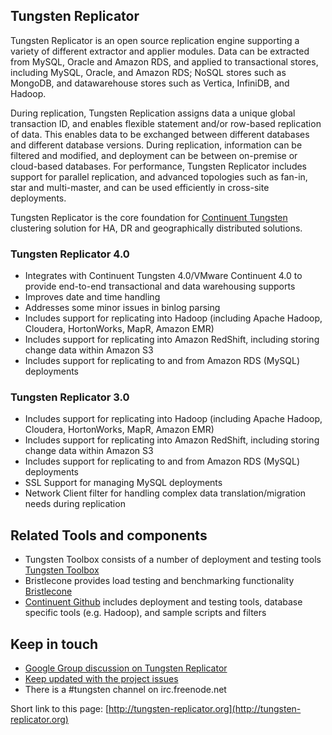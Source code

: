 ## Tungsten Replicator ##

Tungsten Replicator is an open source replication engine supporting a variety of different extractor and applier modules. Data can be extracted from MySQL, Oracle and Amazon RDS, and applied to transactional stores, including MySQL, Oracle, and Amazon RDS; NoSQL stores such as MongoDB, and datawarehouse stores such as Vertica, InfiniDB, and Hadoop.

During replication, Tungsten Replication assigns data a unique global transaction ID, and enables flexible statement and/or row-based replication of data. This enables data to be exchanged between different databases and different database versions. During replication, information can be filtered and modified, and deployment can be between on-premise or cloud-based databases. For performance, Tungsten Replicator includes support for parallel replication, and advanced topologies such as fan-in, star and multi-master, and can be used efficiently in cross-site deployments.

Tungsten Replicator is the core foundation for [Continuent Tungsten](http://www.continuent.com/solutions) clustering solution for HA, DR and geographically distributed solutions.

### Tungsten Replicator 4.0 ###

  * Integrates with Continuent Tungsten 4.0/VMware Continuent 4.0 to provide end-to-end transactional and data warehousing supports
  * Improves date and time handling
  * Addresses some minor issues in binlog parsing
  * Includes support for replicating into Hadoop (including Apache Hadoop, Cloudera, HortonWorks, MapR, Amazon EMR)
  * Includes support for replicating into Amazon RedShift, including storing change data within Amazon S3
  * Includes support for replicating to and from Amazon RDS (MySQL) deployments

### Tungsten Replicator 3.0 ###

  * Includes support for replicating into Hadoop (including Apache Hadoop, Cloudera, HortonWorks, MapR, Amazon EMR)
  * Includes support for replicating into Amazon RedShift, including storing change data within Amazon S3
  * Includes support for replicating to and from Amazon RDS (MySQL) deployments
  * SSL Support for managing MySQL deployments
  * Network Client filter for handling complex data translation/migration needs during replication

## Related Tools and components ##

  * Tungsten Toolbox consists of a number of deployment and testing tools [Tungsten Toolbox](https://code.google.com/p/tungsten-toolbox/)
  * Bristlecone provides load testing and benchmarking functionality [Bristlecone](https://code.google.com/p/bristlecone/)
  * [Continuent Github](https://github.com/continuent) includes deployment and testing tools, database specific tools (e.g. Hadoop), and sample scripts and filters

## Keep in touch ##

  * [Google Group discussion on Tungsten Replicator](http://groups.google.com/group/tungsten-replicator-discuss)
  * [Keep updated with the project issues](http://groups.google.com/group/tungsten-replicator-issues)
  * There is a #tungsten channel on irc.freenode.net

Short link to this page: [http://tungsten-replicator.org](http://tungsten-replicator.org)